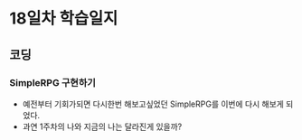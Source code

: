 # 18일차 학습일지

## 코딩

### SimpleRPG 구현하기
- 예전부터 기회가되면 다시한번 해보고싶었던 SimpleRPG를 이번에 다시 해보게 되었다.
- 과연 1주차의 나와 지금의 나는 달라진게 있을까?
